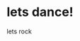 
<html>
  <head> <h1>lets dance!</h1>
    </head>
  <body>
    <p>lets rock</p>
  </body>
  </html>
  

